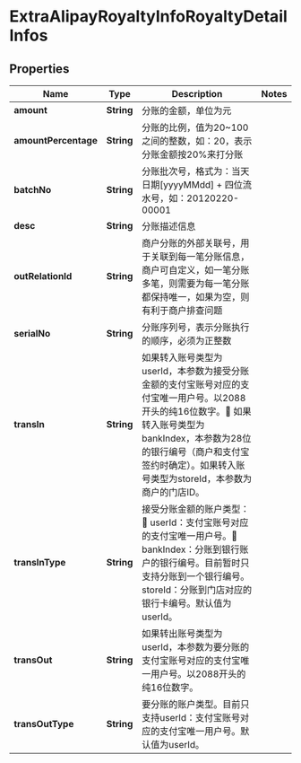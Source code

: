 
# ExtraAlipayRoyaltyInfoRoyaltyDetailInfos

## Properties
Name | Type | Description | Notes
------------ | ------------- | ------------- | -------------
**amount** | **String** | 分账的金额，单位为元 | 
**amountPercentage** | **String** | 分账的比例，值为20~100之间的整数，如：20，表示分账金额按20%来打分账 | 
**batchNo** | **String** | 分账批次号，格式为：当天日期[yyyyMMdd] + 四位流水号，如：20120220-00001 | 
**desc** | **String** | 分账描述信息 | 
**outRelationId** | **String** | 商户分账的外部关联号，用于关联到每一笔分账信息，商户可自定义，如一笔分账多笔，则需要为每一笔分账都保持唯一，如果为空，则有利于商户排查问题 | 
**serialNo** | **String** | 分账序列号，表示分账执行的顺序，必须为正整数 | 
**transIn** | **String** | 如果转入账号类型为userId，本参数为接受分账金额的支付宝账号对应的支付宝唯一用户号。以2088开头的纯16位数字。 如果转入账号类型为bankIndex，本参数为28位的银行编号（商户和支付宝签约时确定）。如果转入账号类型为storeId，本参数为商户的门店ID。 | 
**transInType** | **String** | 接受分账金额的账户类型： userId：支付宝账号对应的支付宝唯一用户号。 bankIndex：分账到银行账户的银行编号。目前暂时只支持分账到一个银行编号。storeId：分账到门店对应的银行卡编号。默认值为userId。 | 
**transOut** | **String** | 如果转出账号类型为userId，本参数为要分账的支付宝账号对应的支付宝唯一用户号。以2088开头的纯16位数字。 | 
**transOutType** | **String** | 要分账的账户类型。目前只支持userId：支付宝账号对应的支付宝唯一用户号。默认值为userId。 | 



